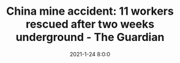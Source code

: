 ---
"title": "China mine accident: 11 workers rescued after two weeks underground - The Guardian"
"date": "2021-1-24 8:0:0"
"feed_name": "GOOGLENEWSMINING"
"feed_website": "https://news.google.com/search?q=mining%2Bincident&hl=en-US&gl=US&ceid=US:en"
"feed_rss": "https://news.google.com/rss/search?q=mining%2Bincident&hl=en-US&gl=US&ceid=US:en"
"link": "https://www.theguardian.com/world/2021/jan/24/chinese-mine-accident-first-worker-rescued-after-two-weeks-underground"
"file": "_posts/2021-1-1-426b6338eccb1c0edb6e6176a7850de3b97d000a.md"
"accident": "1"
"drilling": "0"
---